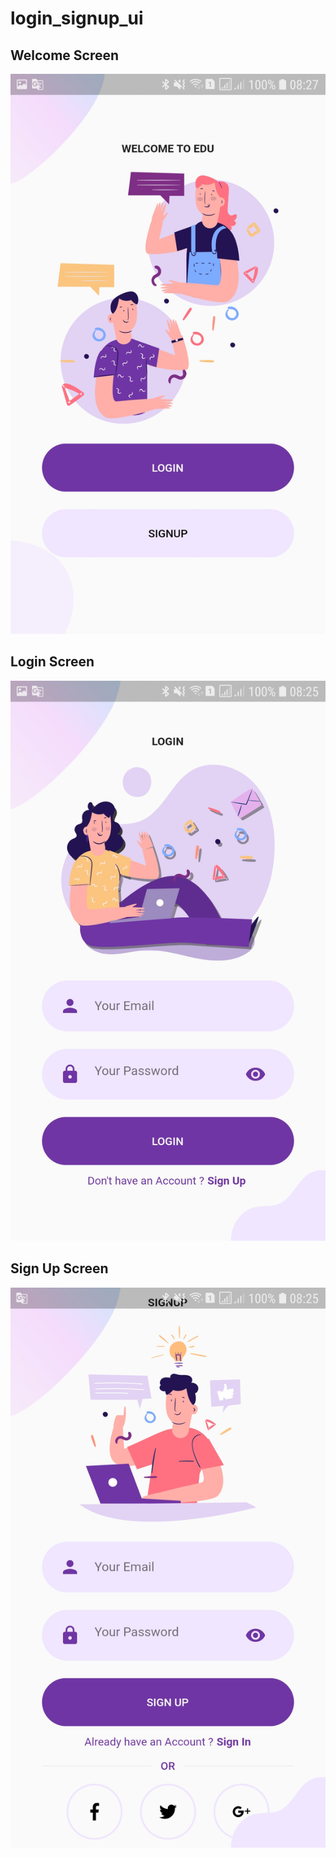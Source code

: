 # login_signup_ui

## Welcome Screen

<img src="https://github.com/JaveedIshaq/flutter_ui_samples/blob/master/login_signup_ui/screenshots/welcome_screen.jpg">

## Login Screen

<img src="https://github.com/JaveedIshaq/flutter_ui_samples/blob/master/login_signup_ui/screenshots/Login_screen.jpg">

## Sign Up Screen

<img src="https://github.com/JaveedIshaq/flutter_ui_samples/blob/master/login_signup_ui/screenshots/Sign_up_screen.jpg">


